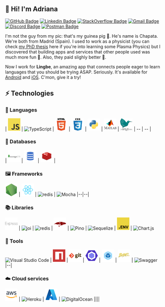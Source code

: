 ## :wave: Hi! I'm Adriana

[![GitHub Badge](https://img.shields.io/badge/-@amda-phd?style=flat-square&logo=GitHub&logoColor=white&color=blueviolet)](https://github.com/amda-phd)
[![Linkedin Badge](https://img.shields.io/badge/-Adriana%20Martin%20de%20Aguilera-blue?style=flat-square&logo=Linkedin&logoColor=white&link=https://www.linkedin.com/in/amda/)](https://www.linkedin.com/in/amda/)
[![StackOverflow Badge](https://img.shields.io/badge/-Stack%20Overflow-FE7A16?style=flat-square&logo=Stack-Overflow&logoColor=white)](https://stackoverflow.com/users/14979932/amda?tab=profile)
[![Gmail Badge](https://img.shields.io/badge/-adrianamdeaguilera@gmail.com-c14438?style=flat-square&logo=Gmail&logoColor=white&link=mailto:kanna6501@gmail.com)](mailto:adrianamdeaguilera@gmail.com)
[![Discord Badge](https://img.shields.io/badge/-amda-5865F2?style=flat-square&logo=Discord&logoColor=white)](https://discordapp.com/users/amda#5788/)
[![Postman Badge](https://img.shields.io/badge/-amdaPhD-f56d24?style=flat-square&logo=Postman&logoColor=white)](https://www.postman.com/amda)

I'm not the guy from my pic: that's my guinea pig :hamster:. He's name is Chapata. We're both from Madrid (Spain). I used to work as a physicist (you can check [my PhD thesis](https://e-archivo.uc3m.es/handle/10016/24978) here if you're into learning some Plasma Physics) but I discovered that building apps and services that other people used was much more fun :tada:. Also, they paid slighly better :money_with_wings:.

Now I work for **Lingbe**, an amazing app that connects people eager to learn languages that you should be trying ASAP. Seriously. It's available for [Android](https://play.google.com/store/apps/details?id=com.lingbe.app&hl=en&gl=US) and [iOS](https://apps.apple.com/us/app/lingbe/id1061633775). C'mon, give it a try!

## ⚡ Technologies

### :speech_balloon: Languages

| <img alt="JavaScript" title="JavaScript" width="40px" src="https://raw.githubusercontent.com/github/explore/master/topics/javascript/javascript.png"> | <img alt="TypeScript" title="TypeScript" width="40px" src="https://upload.wikimedia.org/wikipedia/commons/thumb/4/4c/Typescript_logo_2020.svg/768px-Typescript_logo_2020.svg.png?20210506173343"> | <img title="HTML" alt="HTML" width="40px" src="https://raw.githubusercontent.com/github/explore/master/topics/html/html.png">
| <img title="CSS" alt="CSS" width="40px" src="https://raw.githubusercontent.com/github/explore/master/topics/css/css.png"> | <img title="Python" alt="Python" width="40px" src="https://raw.githubusercontent.com/github/explore/master/topics/python/python.png" /> | <img title="MatLab" alt="MatLab" width="40px" src="https://raw.githubusercontent.com/github/explore/master/topics/matlab/matlab.png"> | <img title="LaTeX" alt="LaTeX" width="40px" src="https://raw.githubusercontent.com/github/explore/master/topics/latex/latex.png"> | -- | -- |

### :floppy_disk: Databases

| <img title="MongoDB" alt="MongoDB" width="40px" src="https://raw.githubusercontent.com/github/explore/master/topics/mongodb/mongodb.png"> | <img title="SQL" alt="SQL" width="40px" src="https://raw.githubusercontent.com/github/explore/master/topics/sql/sql.png"> | <img title="redis" alt="redis" width="40px" src="https://raw.githubusercontent.com/github/explore/master/topics/redis/redis.png"> |

### 🖼️ Frameworks

<img title="Node.js" alt="Node.js" width="40px" src="https://raw.githubusercontent.com/github/explore/master/topics/nodejs/nodejs.png"> | <img title="React" alt="React" width="40px" src="https://raw.githubusercontent.com/github/explore/master/topics/react/react.png"> | <img title="redis" alt="redis" width="40px" src="https://seeklogo.com/images/J/jest-logo-F9901EBBF7-seeklogo.com.png">
| <img title="Mocha" alt="Mocha" width="40px" src="https://camo.githubusercontent.com/58045a79a69afea4cab1cea6def6d911fba3956cf5fd683addf41c032aa64088/68747470733a2f2f636c6475702e636f6d2f78465646784f696f41552e737667"> |--|--|

### :books: Libraries

<img title="Express" alt="Express" width="40px" src="https://raw.githubusercontent.com/github/explore/master/topics/express/express.png"> | <img title="joi" alt="joi" width="40px" src="https://hapi.dev/img/hapi.svg"> | <img title="redis" alt="redis" width="40px" src="https://joi.dev/img/joiLogo.jpg">
| <img title="Mongoose" alt="Mongoose" width="40px" src="https://raw.githubusercontent.com/github/explore/master/topics/mongoose/mongoose.png"> | <img title="Pino" alt="Pino" width="40px" src="https://getpino.io/pino-tree.png"> | <img title="Sequelize" alt="Sequelize" width="40px" src="https://brandslogos.com/wp-content/uploads/images/sequelize-logo-vector.svg"> | <img title="dotenv" alt="dotenv" width="40px" src="https://raw.githubusercontent.com/motdotla/dotenv/master/dotenv.png"> | <img title="Chart.js" alt="Chart.js" width="40px" src="https://www.chartjs.org/img/chartjs-logo.svg">

### :wrench: Tools

<img title="Visual Studio Code" alt="Visual Studio Code" width="40px" src="https://upload.wikimedia.org/wikipedia/commons/thumb/9/9a/Visual_Studio_Code_1.35_icon.svg/768px-Visual_Studio_Code_1.35_icon.svg.png?20210804221519"> | <img title="npm" alt="npm" width="40px" src="https://raw.githubusercontent.com/github/explore/master/topics/npm/npm.png"> | <img title="Git" alt="Git" width="40px" src="https://raw.githubusercontent.com/github/explore/master/topics/git/git.png"> | <img title="ESlint" alt="ESlint" width="40px" src="https://raw.githubusercontent.com/github/explore/master/topics/eslint/eslint.png"> | <img title="Webpack" alt="Webpack" width="40px" src="https://raw.githubusercontent.com/github/explore/master/topics/webpack/webpack.png">
| <img title="Babel" alt="Babel" width="40px" src="https://raw.githubusercontent.com/github/explore/master/topics/babel/babel.png"> | <img title="Swagger" alt="Swagger" width="40px" src="https://upload.wikimedia.org/wikipedia/commons/a/ab/Swagger-logo.png"> |--|

### :cloud: Cloud services

<img alt="AWS" title="AWS" width="40px" src="https://raw.githubusercontent.com/github/explore/master/topics/aws/aws.png"> | <img title="Heroku" alt="Heroku" width="40px" src="https://img.icons8.com/color/48/000000/heroku.png"> | <img title="Microsoft Azure" alt="Microsoft Azure" width="40px" src="https://raw.githubusercontent.com/github/explore/master/topics/azure/azure.png">
| <img title="DigitalOcean" alt="DigitalOcean" width="40px" src="https://cdn.worldvectorlogo.com/logos/digitalocean-icon-1.svg"> ||||
